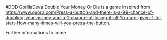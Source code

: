 #DOD GorillaDevs
Double Your Money Or Die is a game inspired from https://www.quora.com/Press-a-button-and-there-is-a-99-chance-of-doubling-your-money-and-a-1-chance-of-losing-it-all-You-are-given-1-to-start-How-many-times-will-you-press-the-button.

Further informations to come

